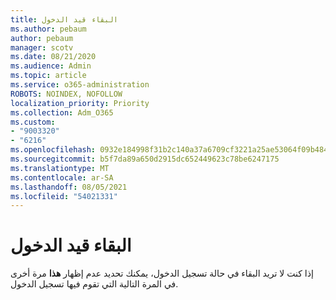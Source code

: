 ```yaml
---
title: البقاء قيد الدخول
ms.author: pebaum
author: pebaum
manager: scotv
ms.date: 08/21/2020
ms.audience: Admin
ms.topic: article
ms.service: o365-administration
ROBOTS: NOINDEX, NOFOLLOW
localization_priority: Priority
ms.collection: Adm_O365
ms.custom:
- "9003320"
- "6216"
ms.openlocfilehash: 0932e184998f31b2c140a37a6709cf3221a25ae53064f09b484836ea4f29c9fb
ms.sourcegitcommit: b5f7da89a650d2915dc652449623c78be6247175
ms.translationtype: MT
ms.contentlocale: ar-SA
ms.lasthandoff: 08/05/2021
ms.locfileid: "54021331"
---
```

# <a name="staying-signed-in"></a>البقاء قيد الدخول

إذا كنت لا تريد البقاء في حالة تسجيل الدخول، يمكنك تحديد عدم إظهار **هذا** مرة أخرى في المرة التالية التي تقوم فيها تسجيل الدخول.